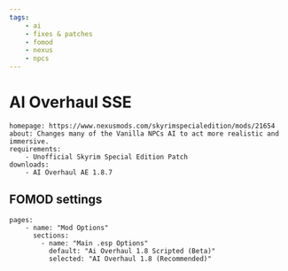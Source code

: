 ```yaml
---
tags:
    - ai
    - fixes & patches
    - fomod
    - nexus
    - npcs
---
```


# AI Overhaul SSE

```project_info
homepage: https://www.nexusmods.com/skyrimspecialedition/mods/21654
about: Changes many of the Vanilla NPCs AI to act more realistic and immersive.
requirements:
    - Unofficial Skyrim Special Edition Patch
downloads:
    - AI Overhaul AE 1.8.7
```

## FOMOD settings

```fomod_settings
pages:
    - name: "Mod Options"
      sections:
        - name: "Main .esp Options"
          default: "Ai Overhaul 1.8 Scripted (Beta)"
          selected: "AI Overhaul 1.8 (Recommended)"
```
